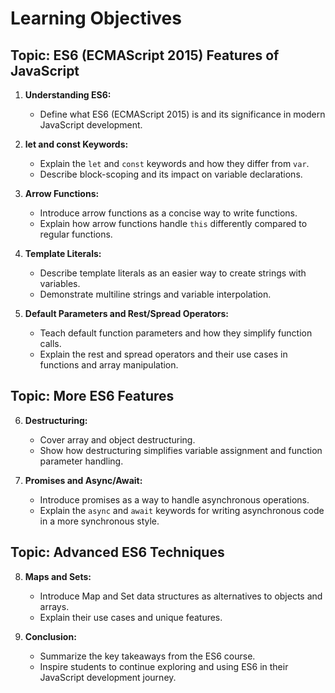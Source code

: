 # Learning Objectives

## Topic: ES6 (ECMAScript 2015) Features of JavaScript

1. **Understanding ES6:**
   - Define what ES6 (ECMAScript 2015) is and its significance in modern JavaScript development.
   
2. **let and const Keywords:**
   - Explain the `let` and `const` keywords and how they differ from `var`.
   - Describe block-scoping and its impact on variable declarations.

3. **Arrow Functions:**
   - Introduce arrow functions as a concise way to write functions.
   - Explain how arrow functions handle `this` differently compared to regular functions.

4. **Template Literals:**
   - Describe template literals as an easier way to create strings with variables.
   - Demonstrate multiline strings and variable interpolation.

5. **Default Parameters and Rest/Spread Operators:**
   - Teach default function parameters and how they simplify function calls.
   - Explain the rest and spread operators and their use cases in functions and array manipulation.

## Topic: More ES6 Features

6. **Destructuring:**
   - Cover array and object destructuring.
   - Show how destructuring simplifies variable assignment and function parameter handling.

7. **Promises and Async/Await:**
   - Introduce promises as a way to handle asynchronous operations.
   - Explain the `async` and `await` keywords for writing asynchronous code in a more synchronous style.



## Topic: Advanced ES6 Techniques

8. **Maps and Sets:**
    - Introduce Map and Set data structures as alternatives to objects and arrays.
    - Explain their use cases and unique features.


9. **Conclusion:**
    - Summarize the key takeaways from the ES6 course.
    - Inspire students to continue exploring and using ES6 in their JavaScript development journey.

